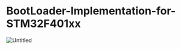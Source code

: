 # BootLoader-Implementation-for-STM32F401xx


![Untitled](https://github.com/user-attachments/assets/3ba18000-1854-4439-afd9-0f290436bd5a)
